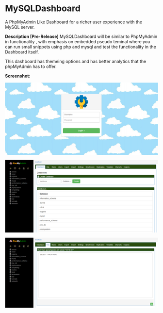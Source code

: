 # MySQLDashboard
A PhpMyAdmin Like Dashboard for a richer user experience with the MySQL server.

**Description [Pre-Release]**
MySQLDashboard will be similar to PhpMyAdmin in functionality , with emphasis on embedded pseudo teminal where you can run small snippets using php and mysql and test the functionality in the Dashboard itself.

This dashboard has themeing options and has better analytics that the phpMyAdmin has to offer.

**Screenshot:**

![screenshot1](https://raw.githubusercontent.com/riaz/MySQLDashboard/master/screenshots/login_screen.PNG "Login Screen")

![screenshot1](https://raw.githubusercontent.com/riaz/MySQLDashboard/master/screenshots/sql_database_screen.PNG "Sql Database Screen")

![screenshot1](https://raw.githubusercontent.com/riaz/MySQLDashboard/master/screenshots/sql_query_screen.PNG "Sql Query Screen")



